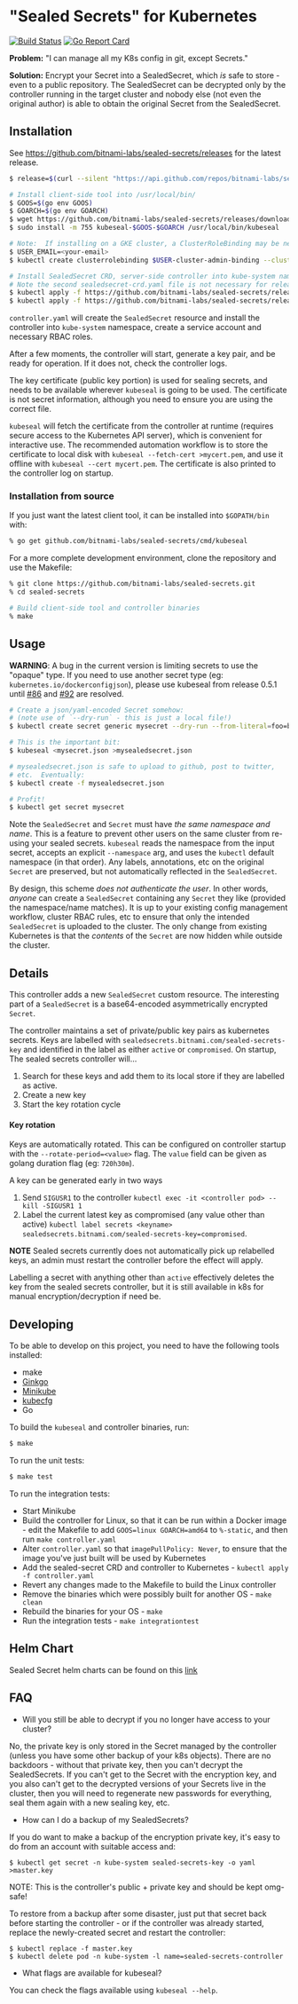 # "Sealed Secrets" for Kubernetes

[![Build Status](https://travis-ci.org/bitnami-labs/sealed-secrets.svg?branch=master)](https://travis-ci.org/bitnami-labs/sealed-secrets)
[![Go Report Card](https://goreportcard.com/badge/github.com/bitnami-labs/sealed-secrets)](https://goreportcard.com/report/github.com/bitnami-labs/sealed-secrets)

**Problem:** "I can manage all my K8s config in git, except Secrets."

**Solution:** Encrypt your Secret into a SealedSecret, which *is* safe
to store - even to a public repository.  The SealedSecret can be
decrypted only by the controller running in the target cluster and
nobody else (not even the original author) is able to obtain the
original Secret from the SealedSecret.

## Installation

See https://github.com/bitnami-labs/sealed-secrets/releases for the latest
release.

```sh
$ release=$(curl --silent "https://api.github.com/repos/bitnami-labs/sealed-secrets/releases/latest" | sed -n 's/.*"tag_name": *"\([^"]*\)".*/\1/p')

# Install client-side tool into /usr/local/bin/
$ GOOS=$(go env GOOS)
$ GOARCH=$(go env GOARCH)
$ wget https://github.com/bitnami-labs/sealed-secrets/releases/download/$release/kubeseal-$GOOS-$GOARCH
$ sudo install -m 755 kubeseal-$GOOS-$GOARCH /usr/local/bin/kubeseal

# Note:  If installing on a GKE cluster, a ClusterRoleBinding may be needed to successfully deploy the controller in the final command.  Replace <your-email> with a valid email, and then deploy the cluster role binding:
$ USER_EMAIL=<your-email>
$ kubectl create clusterrolebinding $USER-cluster-admin-binding --clusterrole=cluster-admin --user=$USER_EMAIL

# Install SealedSecret CRD, server-side controller into kube-system namespace (by default)
# Note the second sealedsecret-crd.yaml file is not necessary for releases >= 0.8.0
$ kubectl apply -f https://github.com/bitnami-labs/sealed-secrets/releases/download/$release/controller.yaml
$ kubectl apply -f https://github.com/bitnami-labs/sealed-secrets/releases/download/$release/sealedsecret-crd.yaml
```

`controller.yaml` will create the `SealedSecret` resource and install the controller
into `kube-system` namespace, create a service account and necessary
RBAC roles.

After a few moments, the controller will start, generate a key pair,
and be ready for operation.  If it does not, check the controller
logs.

The key certificate (public key portion) is used for sealing secrets,
and needs to be available wherever `kubeseal` is going to be
used. The certificate is not secret information, although you need to
ensure you are using the correct file.

`kubeseal` will fetch the certificate from the controller at runtime
(requires secure access to the Kubernetes API server), which is
convenient for interactive use.  The recommended automation workflow
is to store the certificate to local disk with
`kubeseal --fetch-cert >mycert.pem`,
and use it offline with `kubeseal --cert mycert.pem`.
The certificate is also printed to the controller log on startup.

### Installation from source

If you just want the latest client tool, it can be installed into
`$GOPATH/bin` with:

```sh
% go get github.com/bitnami-labs/sealed-secrets/cmd/kubeseal
```

For a more complete development environment, clone the repository and
use the Makefile:

```sh
% git clone https://github.com/bitnami-labs/sealed-secrets.git
% cd sealed-secrets

# Build client-side tool and controller binaries
% make
```

## Usage

**WARNING**: A bug in the current version is limiting secrets to use the "opaque" type. If you need to use another secret type (eg: `kubernetes.io/dockerconfigjson`), please use kubeseal from release 0.5.1 until [#86](https://github.com/bitnami-labs/sealed-secrets/issues/86) and [#92](https://github.com/bitnami-labs/sealed-secrets/issues/92) are resolved.

```sh
# Create a json/yaml-encoded Secret somehow:
# (note use of `--dry-run` - this is just a local file!)
$ kubectl create secret generic mysecret --dry-run --from-literal=foo=bar -o json >mysecret.json

# This is the important bit:
$ kubeseal <mysecret.json >mysealedsecret.json

# mysealedsecret.json is safe to upload to github, post to twitter,
# etc.  Eventually:
$ kubectl create -f mysealedsecret.json

# Profit!
$ kubectl get secret mysecret
```

Note the `SealedSecret` and `Secret` must have *the same namespace and
name*.  This is a feature to prevent other users on the same cluster
from re-using your sealed secrets.  `kubeseal` reads the namespace
from the input secret, accepts an explicit `--namespace` arg, and uses
the `kubectl` default namespace (in that order). Any labels,
annotations, etc on the original `Secret` are preserved, but not
automatically reflected in the `SealedSecret`.

By design, this scheme *does not authenticate the user*.  In other
words, *anyone* can create a `SealedSecret` containing any `Secret`
they like (provided the namespace/name matches).  It is up to your
existing config management workflow, cluster RBAC rules, etc to ensure
that only the intended `SealedSecret` is uploaded to the cluster.  The
only change from existing Kubernetes is that the *contents* of the
`Secret` are now hidden while outside the cluster.

## Details

This controller adds a new `SealedSecret` custom resource. The
interesting part of a `SealedSecret` is a base64-encoded
asymmetrically encrypted `Secret`.

The controller maintains a set of private/public key pairs as kubernetes
secrets. Keys are labelled with `sealedsecrets.bitnami.com/sealed-secrets-key`
and identified in the label as either `active` or `compromised`. On startup,
The sealed secrets controller will...
1. Search for these keys and add them to its local store if they are
labelled as active.
2. Create a new key
3. Start the key rotation cycle

#### Key rotation

Keys are automatically rotated. This can be configured on controller startup with
the `--rotate-period=<value>` flag. The `value` field can be given as golang
duration flag (eg: `720h30m`).

A key can be generated early in two ways
1. Send `SIGUSR1` to the controller
`kubectl exec -it <controller pod> -- kill -SIGUSR1 1`
2. Label the current latest key as compromised (any value other than active)
`kubectl label secrets <keyname> sealedsecrets.bitnami.com/sealed-secrets-key=compromised`.

**NOTE** Sealed secrets currently does not automatically pick up relabelled
keys, an admin must restart the controller before the effect will apply.

Labelling a secret with anything other than `active` effectively deletes
the key from the sealed secrets controller, but it is still available in k8s for
manual encryption/decryption if need be.

## Developing
To be able to develop on this project, you need to have the following tools installed:
* make
* [Ginkgo](https://onsi.github.io/ginkgo/)
* [Minikube](https://github.com/kubernetes/minikube)
* [kubecfg](https://github.com/ksonnet/kubecfg)
* Go

To build the `kubeseal` and controller binaries, run:
```bash
$ make
```

To run the unit tests:
```bash
$ make test
```

To run the integration tests:
* Start Minikube
* Build the controller for Linux, so that it can be run within a Docker image - edit the Makefile to add
`GOOS=linux GOARCH=amd64` to `%-static`, and then run `make controller.yaml `
* Alter `controller.yaml` so that `imagePullPolicy: Never`, to ensure that the image you've just built will be
used by Kubernetes
* Add the sealed-secret CRD and controller to Kubernetes - `kubectl apply -f controller.yaml`
* Revert any changes made to the Makefile to build the Linux controller
* Remove the binaries which were possibly built for another OS - `make clean`
* Rebuild the binaries for your OS - `make`
* Run the integration tests - `make integrationtest`

## Helm Chart
Sealed Secret helm charts can be found on this [link](https://github.com/helm/charts/tree/master/stable/sealed-secrets)

## FAQ

- Will you still be able to decrypt if you no longer have access to your cluster?

No, the private key is only stored in the Secret managed by the controller (unless you have some other backup of your k8s objects). There are no backdoors - without that private key, then you can't decrypt the SealedSecrets. If you can't get to the Secret with the encryption key, and you also can't get to the decrypted versions of your Secrets live in the cluster, then you will need to regenerate new passwords for everything, seal them again with a new sealing key, etc.

- How can I do a backup of my SealedSecrets?

If you do want to make a backup of the encryption private key, it's easy to do from an account with suitable access and:

```
$ kubectl get secret -n kube-system sealed-secrets-key -o yaml >master.key
```

NOTE: This is the controller's public + private key and should be kept omg-safe!

To restore from a backup after some disaster, just put that secret back before starting the controller - or if the controller was already started, replace the newly-created secret and restart the controller:

```
$ kubectl replace -f master.key
$ kubectl delete pod -n kube-system -l name=sealed-secrets-controller
```

- What flags are available for kubeseal?

You can check the flags available using `kubeseal --help`.

